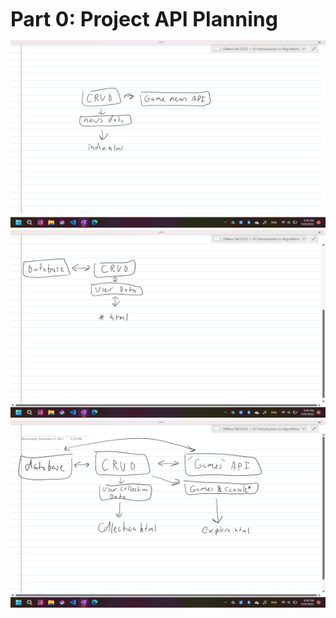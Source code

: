 **<font size="6"> 
   Part 0: Project API Planning
</font>**
<font size="4" >
  
  <img src="img/md2-1.png" style="height:300px;width:600px">
  
  <img src="img/md2-2.png" style="height:300px;width:600px">
  
  <img src="img/md2-3.png" style="height:300px;width:600px">

